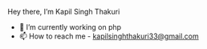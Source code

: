 Hey there, I’m Kapil Singh Thakuri

- 🌱 I’m currently working on php
- 📫 How to reach me - kapilsinghthakuri33@gmail.com

<!---
KapilSinghThakuri/KapilSinghThakuri is a ✨ special ✨ repository because its `README.md` (this file) appears on your GitHub profile.
You can click the Preview link to take a look at your changes.
--->
